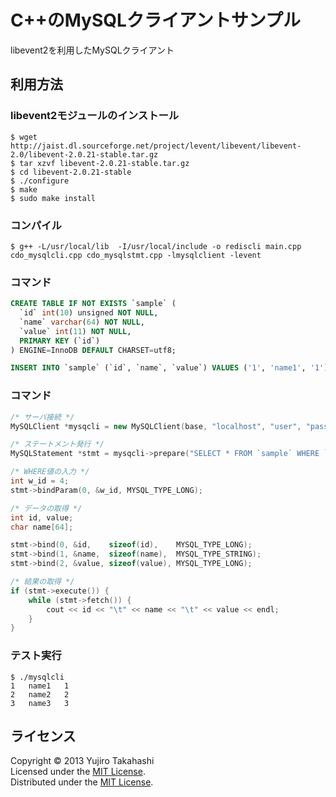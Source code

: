 C++のMySQLクライアントサンプル
======================
libevent2を利用したMySQLクライアント

利用方法
------

### libevent2モジュールのインストール ###
    
    $ wget http://jaist.dl.sourceforge.net/project/levent/libevent/libevent-2.0/libevent-2.0.21-stable.tar.gz
    $ tar xzvf libevent-2.0.21-stable.tar.gz
    $ cd libevent-2.0.21-stable
    $ ./configure
    $ make
    $ sudo make install

### コンパイル ###
    
    $ g++ -L/usr/local/lib  -I/usr/local/include -o rediscli main.cpp cdo_mysqlcli.cpp cdo_mysqlstmt.cpp -lmysqlclient -levent
        

### コマンド ###

```sql
CREATE TABLE IF NOT EXISTS `sample` (
  `id` int(10) unsigned NOT NULL,
  `name` varchar(64) NOT NULL,
  `value` int(11) NOT NULL,
  PRIMARY KEY (`id`)
) ENGINE=InnoDB DEFAULT CHARSET=utf8;

INSERT INTO `sample` (`id`, `name`, `value`) VALUES ('1', 'name1', '1'), ('2', 'name2', '2'), ('3', 'name3', '3');
```

### コマンド ###

```cpp
/* サーバ接続 */
MySQLClient *mysqcli = new MySQLClient(base, "localhost", "user", "passwd", "test");

/* ステートメント発行 */
MySQLStatement *stmt = mysqcli->prepare("SELECT * FROM `sample` WHERE `id` != ? LIMIT 5");

/* WHERE値の入力 */
int w_id = 4;
stmt->bindParam(0, &w_id, MYSQL_TYPE_LONG);

/* データの取得 */
int id, value;
char name[64];

stmt->bind(0, &id,    sizeof(id),    MYSQL_TYPE_LONG);
stmt->bind(1, &name,  sizeof(name),  MYSQL_TYPE_STRING);
stmt->bind(2, &value, sizeof(value), MYSQL_TYPE_LONG);

/* 結果の取得 */
if (stmt->execute()) {
    while (stmt->fetch()) {
        cout << id << "\t" << name << "\t" << value << endl;
    }
}
```

### テスト実行 ###
    
    $ ./mysqlcli
    1   name1   1
    2   name2   2
    3   name3   3

ライセンス
----------
Copyright &copy; 2013 Yujiro Takahashi  
Licensed under the [MIT License][MIT].  
Distributed under the [MIT License][MIT].  

[MIT]: http://www.opensource.org/licenses/mit-license.php
